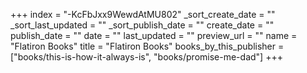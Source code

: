 +++
index = "-KcFbJxx9WewdAtMU802"
_sort_create_date = ""
_sort_last_updated = ""
_sort_publish_date = ""
create_date = ""
publish_date = ""
date = ""
last_updated = ""
preview_url = ""
name = "Flatiron Books"
title = "Flatiron Books"
books_by_this_publisher = ["books/this-is-how-it-always-is", "books/promise-me-dad"]
+++
